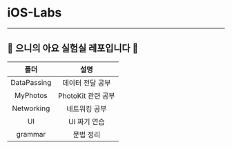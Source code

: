 # iOS-Labs
---------------
## 👻 으니의 아요 실험실 레포입니다 🧪

| 폴더 |   설명   |
| :--: | :----------: |
| DataPassing | 데이터 전달 공부 |
| MyPhotos | PhotoKit 관련 공부 |
| Networking | 네트워킹 공부 |
| UI | UI 짜기 연습 |
| grammar | 문법 정리 |
